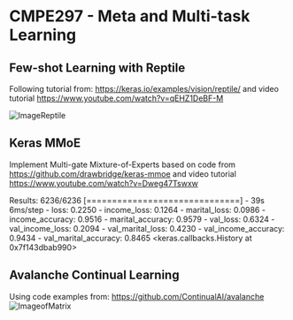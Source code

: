 # CMPE297 - Meta and Multi-task Learning

## Few-shot Learning with Reptile
Following tutorial from: https://keras.io/examples/vision/reptile/
and video tutorial https://www.youtube.com/watch?v=qEHZ1DeBF-M

![ImageReptile](https://github.com/jimmyland22/CMPE297/blob/main/SimCLR%20Assignment/reptile_eval.png)

## Keras MMoE
Implement Multi-gate Mixture-of-Experts based on code from https://github.com/drawbridge/keras-mmoe
and video tutorial https://www.youtube.com/watch?v=Dweg47Tswxw

Results: 6236/6236 [==============================] - 39s 6ms/step - loss: 0.2250 - income_loss: 0.1264 - marital_loss: 0.0986 - income_accuracy: 0.9516 - marital_accuracy: 0.9579 - val_loss: 0.6324 - val_income_loss: 0.2094 - val_marital_loss: 0.4230 - val_income_accuracy: 0.9434 - val_marital_accuracy: 0.8465
<keras.callbacks.History at 0x7f143dbab990>

## Avalanche Continual Learning
Using code examples from: https://github.com/ContinualAI/avalanche
![ImageofMatrix](https://github.com/jimmyland22/CMPE297/blob/main/SimCLR%20Assignment/avalanche_eval.png)